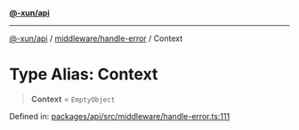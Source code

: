 [**@-xun/api**](../../../README.md)

***

[@-xun/api](../../../README.md) / [middleware/handle-error](../README.md) / Context

# Type Alias: Context

> **Context** = `EmptyObject`

Defined in: [packages/api/src/middleware/handle-error.ts:111](https://github.com/Xunnamius/api-utils/blob/57bcbde0493ed3285651262eed2a32e963f10249/packages/api/src/middleware/handle-error.ts#L111)
